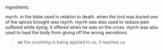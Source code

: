 ingredients.

myrrh. in the bible used in relation to death.
when the lord was buried one of the spices
brought was myrrh. myrrh was also used to reduce
pain suffered while dying. it offered when
he was on the cross. myrrh was also used to
heal the body from giving off the wrong secretions.

> **as** the anointing is being applied to us, it teaches us 
